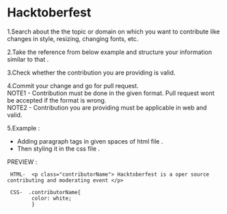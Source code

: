 # Hacktoberfest

1.Search about the the topic or domain on which you want to contribute like changes in style, resizing, changing fonts, etc.

2.Take the reference from below example and structure your information similar to that .

3.Check whether the contribution you are providing is valid.

4.Commit your change and go for pull request.  
  NOTE1 - Contribution must be done in the given format. Pull request wont be accepted if the format is wrong.  
  NOTE2 - Contribution you are providing must be applicable in web and valid.

5.Example : 

 - Adding paragraph tags in given spaces of html file .
 - Then styling it in the css file .
 
 
 PREVIEW :
    
     HTML-  <p class="contributorName"> Hacktoberfest is a oper source contributing and moderating event </p>
     
     CSS-  .contributorName{
            color: white;
            }
     

